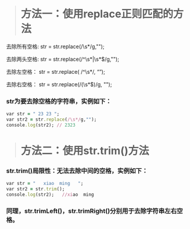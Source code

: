 > # 方法一：使用replace正则匹配的方法

去除所有空格: str = str.replace(/\s*/g,"");      

去除两头空格: str = str.replace(/^\s*|\s*$/g,"");

去除左空格： str = str.replace( /^\s*/, “”);

去除右空格： str = str.replace(/(\s*$)/g, "");

### str为要去除空格的字符串，实例如下：
```ruby
var str = " 23 23 ";
var str2 = str.replace(/\s*/g,"");
console.log(str2); // 2323
```
> # 方法二：使用str.trim()方法

### str.trim()局限性：无法去除中间的空格，实例如下：
```ruby
var str = "   xiao  ming   ";
var str2 = str.trim();
console.log(str2);   //xiao  ming 
```
### 同理，str.trimLeft()，str.trimRight()分别用于去除字符串左右空格。
